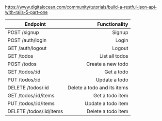 https://www.digitalocean.com/community/tutorials/build-a-restful-json-api-with-rails-5-part-one

<table><thead>
<tr>
<th>Endpoint</th>
<th style="text-align: right">Functionality</th>
</tr>
</thead><tbody>
<tr>
<td>POST /signup</td>
<td style="text-align: right">Signup</td>
</tr>
<tr>
<td>POST /auth/login</td>
<td style="text-align: right">Login</td>
</tr>
<tr>
<td>GET /auth/logout</td>
<td style="text-align: right">Logout</td>
</tr>
<tr>
<td>GET /todos</td>
<td style="text-align: right">List all todos</td>
</tr>
<tr>
<td>POST /todos</td>
<td style="text-align: right">Create a new todo</td>
</tr>
<tr>
<td>GET /todos/:id</td>
<td style="text-align: right">Get a todo</td>
</tr>
<tr>
<td>PUT /todos/:id</td>
<td style="text-align: right">Update a todo</td>
</tr>
<tr>
<td>DELETE /todos/:id</td>
<td style="text-align: right">Delete a todo and its items</td>
</tr>
<tr>
<td>GET /todos/:id/items</td>
<td style="text-align: right">Get a todo item</td>
</tr>
<tr>
<td>PUT /todos/:id/items</td>
<td style="text-align: right">Update a todo item</td>
</tr>
<tr>
<td>DELETE /todos/:id/items</td>
<td style="text-align: right">Delete a todo item</td>
</tr>
</tbody></table>